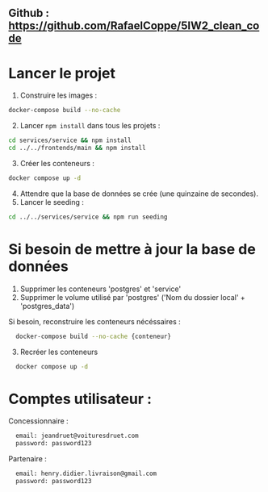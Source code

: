 ## Github : https://github.com/RafaelCoppe/5IW2_clean_code

# Lancer le projet

1. Construire les images :

  ```sh
  docker-compose build --no-cache
  ```

2. Lancer `npm install` dans tous les projets :

  ```sh
  cd services/service && npm install
  cd ../../frontends/main && npm install
  ```

3. Créer les conteneurs :

  ```sh
  docker compose up -d
  ```

4. Attendre que la base de données se crée (une quinzaine de secondes).
5. Lancer le seeding :

  ```sh
  cd ../../services/service && npm run seeding
  ```

# Si besoin de mettre à jour la base de données

1. Supprimer les conteneurs 'postgres' et 'service'
2. Supprimer le volume utilisé par 'postgres' ('Nom du dossier local' + 'postgres_data')

Si besoin, reconstruire les conteneurs nécéssaires :

```sh
  docker-compose build --no-cache {conteneur}
```

3. Recréer les conteneurs

```sh
  docker compose up -d
```

# Comptes utilisateur : 
Concessionnaire : 

```sh
  email: jeandruet@voituresdruet.com
  password: password123
```

Partenaire :

```sh
  email: henry.didier.livraison@gmail.com
  password: password123
```
